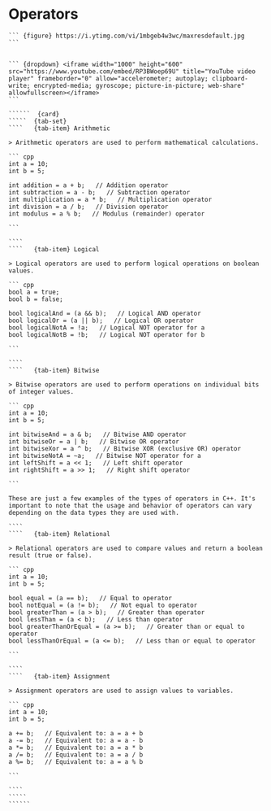 # Operators

```` {div} full-width
``` {figure} https://i.ytimg.com/vi/1mbgeb4w3wc/maxresdefault.jpg
```
````

``````` {div} full-width

``` {dropdown} <iframe width="1000" height="600" src="https://www.youtube.com/embed/RP3BWoep69U" title="YouTube video player" frameborder="0" allow="accelerometer; autoplay; clipboard-write; encrypted-media; gyroscope; picture-in-picture; web-share" allowfullscreen></iframe>
```

``````  {card}
`````  {tab-set}
````   {tab-item} Arithmetic

> Arithmetic operators are used to perform mathematical calculations.

``` cpp
int a = 10;
int b = 5;

int addition = a + b;   // Addition operator
int subtraction = a - b;   // Subtraction operator
int multiplication = a * b;   // Multiplication operator
int division = a / b;   // Division operator
int modulus = a % b;   // Modulus (remainder) operator

```

````
````   {tab-item} Logical

> Logical operators are used to perform logical operations on boolean values.

``` cpp
bool a = true;
bool b = false;

bool logicalAnd = (a && b);   // Logical AND operator
bool logicalOr = (a || b);   // Logical OR operator
bool logicalNotA = !a;   // Logical NOT operator for a
bool logicalNotB = !b;   // Logical NOT operator for b

```

````
````   {tab-item} Bitwise

> Bitwise operators are used to perform operations on individual bits of integer values.

``` cpp
int a = 10;
int b = 5;

int bitwiseAnd = a & b;   // Bitwise AND operator
int bitwiseOr = a | b;   // Bitwise OR operator
int bitwiseXor = a ^ b;   // Bitwise XOR (exclusive OR) operator
int bitwiseNotA = ~a;   // Bitwise NOT operator for a
int leftShift = a << 1;   // Left shift operator
int rightShift = a >> 1;   // Right shift operator

```

These are just a few examples of the types of operators in C++. It's important to note that the usage and behavior of operators can vary depending on the data types they are used with.

````
````   {tab-item} Relational

> Relational operators are used to compare values and return a boolean result (true or false).

``` cpp
int a = 10;
int b = 5;

bool equal = (a == b);   // Equal to operator
bool notEqual = (a != b);   // Not equal to operator
bool greaterThan = (a > b);   // Greater than operator
bool lessThan = (a < b);   // Less than operator
bool greaterThanOrEqual = (a >= b);   // Greater than or equal to operator
bool lessThanOrEqual = (a <= b);   // Less than or equal to operator

```

````
````   {tab-item} Assignment

> Assignment operators are used to assign values to variables.

``` cpp
int a = 10;
int b = 5;

a += b;   // Equivalent to: a = a + b
a -= b;   // Equivalent to: a = a - b
a *= b;   // Equivalent to: a = a * b
a /= b;   // Equivalent to: a = a / b
a %= b;   // Equivalent to: a = a % b

```

````
`````
``````
```````
